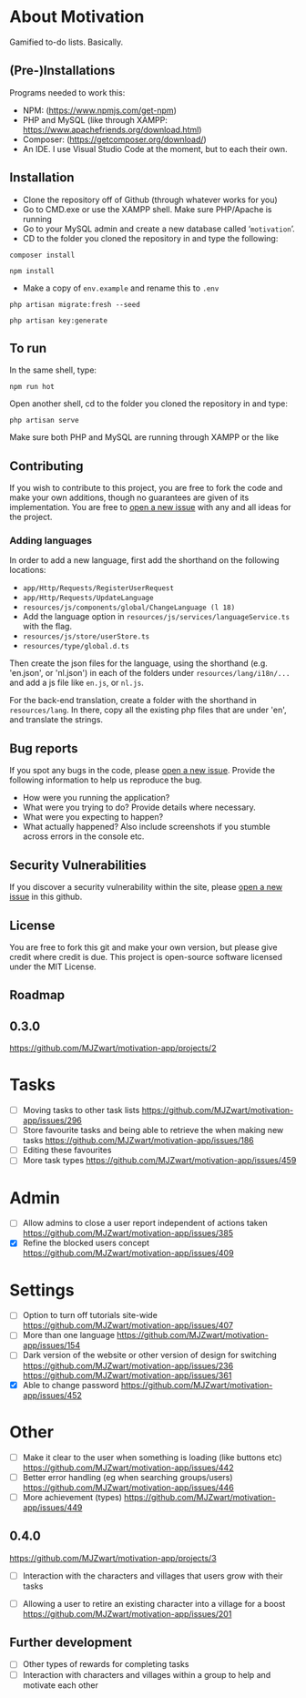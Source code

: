 # About Motivation

Gamified to-do lists. Basically.

## (Pre-)Installations

Programs needed to work this:
- NPM: (https://www.npmjs.com/get-npm)
- PHP and MySQL (like through XAMPP: https://www.apachefriends.org/download.html)
- Composer: (https://getcomposer.org/download/)
- An IDE. I use Visual Studio Code at the moment, but to each their own.

## Installation

- Clone the repository off of Github (through whatever works for you)
- Go to CMD.exe or use the XAMPP shell. Make sure PHP/Apache is running
- Go to your MySQL admin and create a new database called ‘`motivation`’.
- CD to the folder you cloned the repository in and type the following:

`composer install`

`npm install`

- Make a copy of `env.example` and rename this to `.env`

`php artisan migrate:fresh --seed`

`php artisan key:generate`


## To run

In the same shell, type:

`npm run hot`

Open another shell, cd to the folder you cloned the repository in and type:

`php artisan serve`

Make sure both PHP and MySQL are running through XAMPP or the like

## Contributing

If you wish to contribute to this project, you are free to fork the code and make your own additions, though no guarantees are given of its implementation. You are free to [open a new issue](https://github.com/MJZwart/motivation-app/issues/new) with any and all ideas for the project.

### Adding languages

In order to add a new language, first add the shorthand on the following locations:
- `app/Http/Requests/RegisterUserRequest`
- `app/Http/Requests/UpdateLanguage`
- `resources/js/components/global/ChangeLanguage (l 18)`
- Add the language option in `resources/js/services/languageService.ts` with the flag.
- `resources/js/store/userStore.ts`
- `resources/type/global.d.ts`

Then create the json files for the language, using the shorthand (e.g. 'en.json', or 'nl.json') in each of the folders under
`resources/lang/i18n/...`
and add a js file like `en.js`, or `nl.js`.

For the back-end translation, create a folder with the shorthand in `resources/lang`. In there, copy all the existing php files that are under 'en', and translate the strings.

## Bug reports

If you spot any bugs in the code, please [open a new issue](https://github.com/MJZwart/motivation-app/issues/new). Provide the following information to help us reproduce the bug. 
- How were you running the application?
- What were you trying to do? Provide details where necessary.
- What were you expecting to happen?
- What actually happened?
Also include screenshots if you stumble across errors in the console etc.

## Security Vulnerabilities

If you discover a security vulnerability within the site, please [open a new issue](https://github.com/MJZwart/motivation-app/issues/new) in this github.

## License

You are free to fork this git and make your own version, but please give credit where credit is due. This project is open-source software licensed under the MIT License.

## Roadmap

## 0.3.0 
https://github.com/MJZwart/motivation-app/projects/2

# Tasks
- [ ] Moving tasks to other task lists https://github.com/MJZwart/motivation-app/issues/296
- [ ] Store favourite tasks and being able to retrieve the when making new tasks https://github.com/MJZwart/motivation-app/issues/186
- [ ] Editing these favourites
- [ ] More task types https://github.com/MJZwart/motivation-app/issues/459
# Admin
- [ ] Allow admins to close a user report independent of actions taken https://github.com/MJZwart/motivation-app/issues/385
- [x] Refine the blocked users concept https://github.com/MJZwart/motivation-app/issues/409

# Settings
- [ ] Option to turn off tutorials site-wide https://github.com/MJZwart/motivation-app/issues/407
- [ ] More than one language https://github.com/MJZwart/motivation-app/issues/154
- [ ] Dark version of the website or other version of design for switching https://github.com/MJZwart/motivation-app/issues/236 https://github.com/MJZwart/motivation-app/issues/361
- [x] Able to change password https://github.com/MJZwart/motivation-app/issues/452

# Other
- [ ] Make it clear to the user when something is loading (like buttons etc) https://github.com/MJZwart/motivation-app/issues/442
- [ ] Better error handling (eg when searching groups/users) https://github.com/MJZwart/motivation-app/issues/446
- [ ] More achievement (types) https://github.com/MJZwart/motivation-app/issues/449

## 0.4.0
https://github.com/MJZwart/motivation-app/projects/3

- [ ] Interaction with the characters and villages that users grow with their tasks
- [ ] Allowing a user to retire an existing character into a village for a boost https://github.com/MJZwart/motivation-app/issues/201


## Further development
- [ ] Other types of rewards for completing tasks
- [ ] Interaction with characters and villages within a group to help and motivate each other
